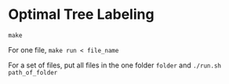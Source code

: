 # Optimal Tree Labeling

`make`

For one file, `make run < file_name`

For a set of files, put all files in the one folder `folder` and `./run.sh path_of_folder`
